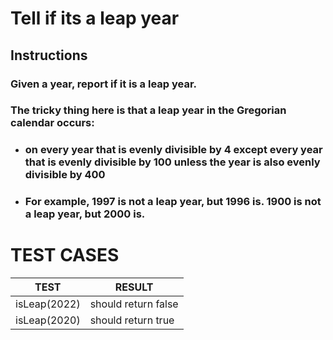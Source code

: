 # Tell if its a leap year

## Instructions

### Given a year, report if it is a leap year.

### The tricky thing here is that a leap year in the Gregorian calendar occurs:

- ### on every year that is evenly divisible by 4 except every year that is evenly divisible by 100 unless the year is also evenly divisible by 400

- ### For example, 1997 is not a leap year, but 1996 is. 1900 is not a leap year, but 2000 is.

# TEST CASES

| TEST         | RESULT              |
| ------------ | ------------------- |
| isLeap(2022) | should return false |
| isLeap(2020) | should return true  |
